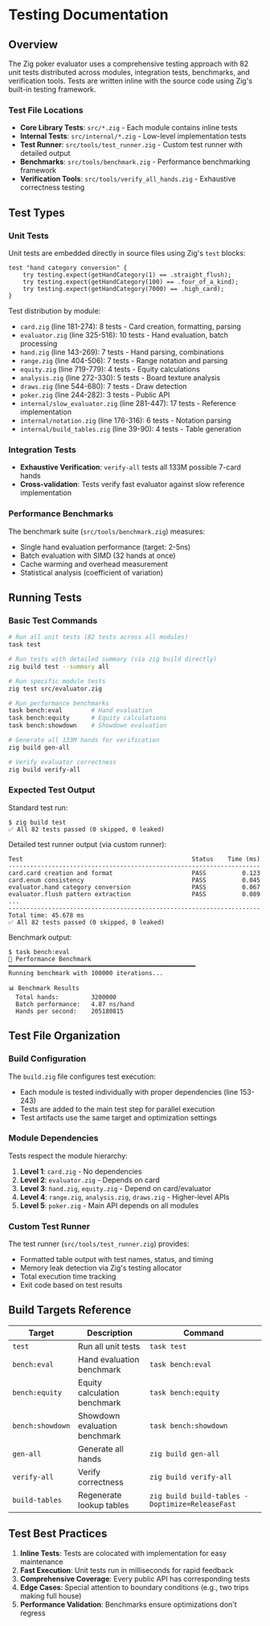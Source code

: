 <!-- Generated: 2025-01-09 10:45:30 UTC -->

# Testing Documentation

## Overview

The Zig poker evaluator uses a comprehensive testing approach with 82 unit tests distributed across modules, integration tests, benchmarks, and verification tools. Tests are written inline with the source code using Zig's built-in testing framework.

### Test File Locations

- **Core Library Tests**: `src/*.zig` - Each module contains inline tests
- **Internal Tests**: `src/internal/*.zig` - Low-level implementation tests
- **Test Runner**: `src/tools/test_runner.zig` - Custom test runner with detailed output
- **Benchmarks**: `src/tools/benchmark.zig` - Performance benchmarking framework
- **Verification Tools**: `src/tools/verify_all_hands.zig` - Exhaustive correctness testing

## Test Types

### Unit Tests
Unit tests are embedded directly in source files using Zig's `test` blocks:

```zig
test "hand category conversion" {
    try testing.expect(getHandCategory(1) == .straight_flush);
    try testing.expect(getHandCategory(100) == .four_of_a_kind);
    try testing.expect(getHandCategory(7000) == .high_card);
}
```

Test distribution by module:
- `card.zig` (line 181-274): 8 tests - Card creation, formatting, parsing
- `evaluator.zig` (line 325-516): 10 tests - Hand evaluation, batch processing
- `hand.zig` (line 143-269): 7 tests - Hand parsing, combinations
- `range.zig` (line 404-506): 7 tests - Range notation and parsing
- `equity.zig` (line 719-779): 4 tests - Equity calculations
- `analysis.zig` (line 272-330): 5 tests - Board texture analysis
- `draws.zig` (line 544-680): 7 tests - Draw detection
- `poker.zig` (line 244-282): 3 tests - Public API
- `internal/slow_evaluator.zig` (line 281-447): 17 tests - Reference implementation
- `internal/notation.zig` (line 176-316): 6 tests - Notation parsing
- `internal/build_tables.zig` (line 39-90): 4 tests - Table generation

### Integration Tests
- **Exhaustive Verification**: `verify-all` tests all 133M possible 7-card hands
- **Cross-validation**: Tests verify fast evaluator against slow reference implementation

### Performance Benchmarks
The benchmark suite (`src/tools/benchmark.zig`) measures:
- Single hand evaluation performance (target: 2-5ns)
- Batch evaluation with SIMD (32 hands at once)
- Cache warming and overhead measurement
- Statistical analysis (coefficient of variation)

## Running Tests

### Basic Test Commands

```bash
# Run all unit tests (82 tests across all modules)
task test

# Run tests with detailed summary (via zig build directly)
zig build test --summary all

# Run specific module tests
zig test src/evaluator.zig

# Run performance benchmarks
task bench:eval        # Hand evaluation
task bench:equity      # Equity calculations
task bench:showdown    # Showdown evaluation

# Generate all 133M hands for verification
zig build gen-all

# Verify evaluator correctness
zig build verify-all
```

### Expected Test Output

Standard test run:
```
$ zig build test
✅ All 82 tests passed (0 skipped, 0 leaked)
```

Detailed test runner output (via custom runner):
```
Test                                               Status    Time (ms)
----------------------------------------------------------------------
card.card creation and format                      PASS          0.123
card.enum consistency                              PASS          0.045
evaluator.hand category conversion                 PASS          0.067
evaluator.flush pattern extraction                 PASS          0.089
...
----------------------------------------------------------------------
Total time: 45.678 ms
✅ All 82 tests passed (0 skipped, 0 leaked)
```

Benchmark output:
```
$ task bench:eval
🚀 Performance Benchmark
━━━━━━━━━━━━━━━━━━━━━━━━━━━━━━━━━━━━━━━━━━━━━━━━━━━━
Running benchmark with 100000 iterations...

📊 Benchmark Results
  Total hands:         3200000
  Batch performance:   4.87 ns/hand
  Hands per second:    205180815
```

## Test File Organization

### Build Configuration
The `build.zig` file configures test execution:
- Each module is tested individually with proper dependencies (line 153-243)
- Tests are added to the main test step for parallel execution
- Test artifacts use the same target and optimization settings

### Module Dependencies
Tests respect the module hierarchy:
1. **Level 1**: `card.zig` - No dependencies
2. **Level 2**: `evaluator.zig` - Depends on card
3. **Level 3**: `hand.zig`, `equity.zig` - Depend on card/evaluator
4. **Level 4**: `range.zig`, `analysis.zig`, `draws.zig` - Higher-level APIs
5. **Level 5**: `poker.zig` - Main API depends on all modules

### Custom Test Runner
The test runner (`src/tools/test_runner.zig`) provides:
- Formatted table output with test names, status, and timing
- Memory leak detection via Zig's testing allocator
- Total execution time tracking
- Exit code based on test results

## Build Targets Reference

| Target | Description | Command |
|--------|-------------|---------|
| `test` | Run all unit tests | `task test` |
| `bench:eval` | Hand evaluation benchmark | `task bench:eval` |
| `bench:equity` | Equity calculation benchmark | `task bench:equity` |
| `bench:showdown` | Showdown evaluation benchmark | `task bench:showdown` |
| `gen-all` | Generate all hands | `zig build gen-all` |
| `verify-all` | Verify correctness | `zig build verify-all` |
| `build-tables` | Regenerate lookup tables | `zig build build-tables -Doptimize=ReleaseFast` |

## Test Best Practices

1. **Inline Tests**: Tests are colocated with implementation for easy maintenance
2. **Fast Execution**: Unit tests run in milliseconds for rapid feedback
3. **Comprehensive Coverage**: Every public API has corresponding tests
4. **Edge Cases**: Special attention to boundary conditions (e.g., two trips making full house)
5. **Performance Validation**: Benchmarks ensure optimizations don't regress
